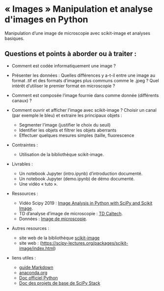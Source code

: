 # « Images » Manipulation et analyse d'images en Python

Manipulation d’une image de microscopie avec scikit-image et analyses basiques.
  
## Questions et points à aborder ou à traiter :  

- Comment est codée informatiquement une image ?  
- Présenter les données : Quelles différences y a-t-il entre une image au format .tif et des formats d’images plus communs comme le .jpeg ? Quel intérêt d’utiliser le premier format en microscopie ?  
- Comment est composée l’image fournie dans comme donnée (différents canaux) ?  
- Comment ouvrir et afficher l’image avec scikit-image ?
Choisir un canal (par exemple le bleu) et extraire les principaux objets :  
    - Segmenter l’image (justifier le choix du seuil)
    - Identifier les objets et filtrer les objets aberrants  
    - Effectuer quelques mesures simples (taille, fluorescence  
    
- Contraintes : 
    - Utilisation de la bibliothèque scikit-image.  
    
- Livrables :   
    - Un notebook Jupyter (intro.ipynb) d’introduction documenté.
    - Un notebook Jupyter (demo.ipynb) de démo documenté.  
    - Une vidéo « tuto ».
- Ressources :
    - Vidéo Scipy 2019 : [Image Analysis in Python with SciPy and Scikit Image](https://www.youtube.com/watch?v=d1CIV9irQAY).
    - TD d’analyse d’image de microscopie : [TD Caltech](https://bi1.caltech.edu/code/t04_quantitative_image_processing.html).
    - Données : [Image de microscopie](https://www.google.com/url?q=https://imagej.nih.gov/ij/images/FluorescentCells.zip&sa=D&source=editors&ust=1633783812782000&usg=AOvVaw1gjAX3HNO-8Gs2sHoEkJc6).
- Autres resources :
    - site web de la bibliothèque [scikit-image](https://scikit-image.org)
    - site web : (https://scipy-lectures.org/packages/scikit-image/index.html)

- liens utiles :
    - [guide Markdown](https://medium.com/analytics-vidhya/the-ultimate-markdown-guide-for-jupyter-notebook-d5e5abf728fd)
    - [anaconda.org](https://anaconda.org/)
    - [Doc officiel Python](https://docs.python.org/3/)
    - [Doc des projets de base de SciPy Stack](https://www.scipy.org/docs.html)